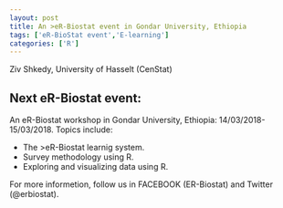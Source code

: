 ```yaml
---
layout: post
title: An >eR-Biostat event in Gondar University, Ethiopia
tags: ['eR-BioStat event','E-learning']
categories: ['R']
---
```


Ziv Shkedy, University of Hasselt (CenStat)


Next eR-Biostat event:
----------------------

An eR-Biostat workshop in Gondar University, Ethiopia: 14/03/2018-15/03/2018. Topics include:

* The >eR-Biostat learnig system.
* Survey methodology using R.
* Exploring and visualizing data using R.

For more informetion, follow us in FACEBOOK (ER-Biostat) and Twitter (@erbiostat).




